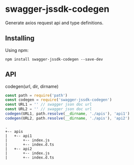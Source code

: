 # swagger-jssdk-codegen
Generate axios request api and type definitions.

## Installing
Using npm:
```shell
npm install swagger-jssdk-codegen --save-dev
```
## API
codegen(url, dir, dirname)
```javascript
const path = require('path')
const codegen = require('swagger-jssdk-codegen')
const URL1 = '' // swagger json doc url
const URL2 = '' // swagger json doc url
codegen(URL1, path.resolve(__dirname, './apis'), 'api1')
codegen(URL2, path.resolve(__dirname, './apis'), 'api2')

```
```
.
+-- apis
|   +-- api1
|       +-- index.js
|       +-- index.d.ts
|   +-- api2
|       +-- index.js
|       +-- index.d.ts
```
